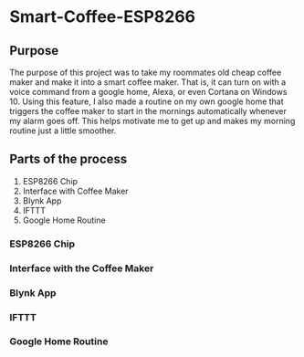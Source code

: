 # Smart-Coffee-ESP8266
## Purpose
The purpose of this project was to take my roommates old cheap coffee maker and make it into a smart coffee maker. That is, it can turn on with a voice command from a google home, Alexa, or even Cortana on Windows 10. Using this feature, I also made a routine on my own google home that triggers the coffee maker to start in the mornings automatically whenever my alarm goes off. This helps motivate me to get up and makes my morning routine just a little smoother.
## Parts of the process
1. ESP8266 Chip
2. Interface with Coffee Maker
3. Blynk App
4. IFTTT
5. Google Home Routine
### ESP8266 Chip

### Interface with the Coffee Maker

### Blynk App

### IFTTT

### Google Home Routine
